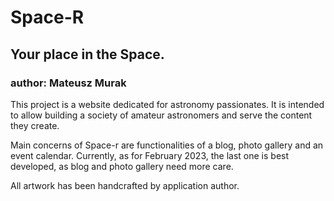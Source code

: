 # Space-R
## Your place in the Space.

### author: Mateusz Murak

This project is a website dedicated for astronomy passionates. It is intended to allow building a society of amateur astronomers and serve the content they create.

Main concerns of Space-r are functionalities of a blog, photo gallery and an event calendar. Currently, as for February 2023, the last one is best developed, as blog and photo gallery need more care.

All artwork has been handcrafted by application author.
